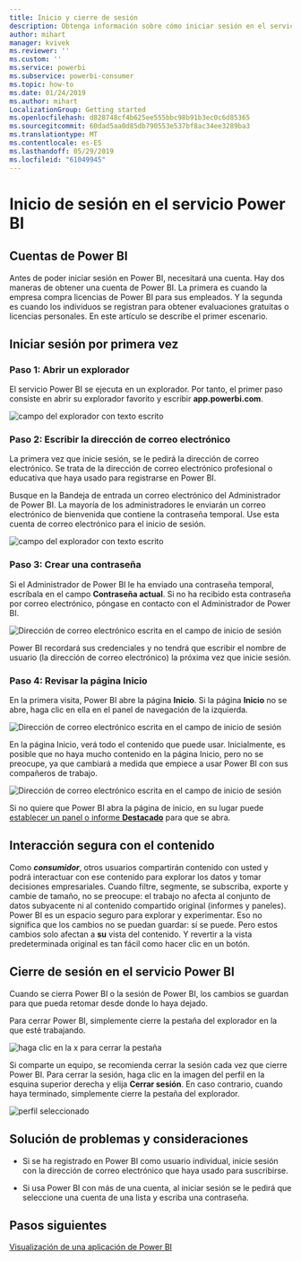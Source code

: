 ```yaml
---
title: Inicio y cierre de sesión
description: Obtenga información sobre cómo iniciar sesión en el servicio Power BI en la web y cómo cerrarla.
author: mihart
manager: kvivek
ms.reviewer: ''
ms.custom: ''
ms.service: powerbi
ms.subservice: powerbi-consumer
ms.topic: how-to
ms.date: 01/24/2019
ms.author: mihart
LocalizationGroup: Getting started
ms.openlocfilehash: d828748cf4b625ee555bbc98b91b3ec0c6d85365
ms.sourcegitcommit: 60dad5aa0d85db790553e537bf8ac34ee3289ba3
ms.translationtype: MT
ms.contentlocale: es-ES
ms.lasthandoff: 05/29/2019
ms.locfileid: "61049945"
---
```

# <a name="sign-in-to-power-bi-service"></a>Inicio de sesión en el servicio Power BI

## <a name="power-bi-accounts"></a>Cuentas de Power BI
Antes de poder iniciar sesión en Power BI, necesitará una cuenta. Hay dos maneras de obtener una cuenta de Power BI. La primera es cuando la empresa compra licencias de Power BI para sus empleados. Y la segunda es cuando los individuos se registran para obtener evaluaciones gratuitas o licencias personales. En este artículo se describe el primer escenario.

## <a name="sign-in-for-the-first-time"></a>Iniciar sesión por primera vez

### <a name="step-one-open-a-browser"></a>Paso 1: Abrir un explorador
El servicio Power BI se ejecuta en un explorador.  Por tanto, el primer paso consiste en abrir su explorador favorito y escribir **app.powerbi.com**.

![campo del explorador con texto escrito](media/end-user-sign-in/power-bi-sign-in.png)

### <a name="step-two-type-your-email-address"></a>Paso 2: Escribir la dirección de correo electrónico
La primera vez que inicie sesión, se le pedirá la dirección de correo electrónico.  Se trata de la dirección de correo electrónico profesional o educativa que haya usado para registrarse en Power BI.  

Busque en la Bandeja de entrada un correo electrónico del Administrador de Power BI. La mayoría de los administradores le enviarán un correo electrónico de bienvenida que contiene la contraseña temporal. Use esta cuenta de correo electrónico para el inicio de sesión. 

![campo del explorador con texto escrito](media/end-user-sign-in/power-bi-email2.png)


 
### <a name="step-three-create-a-new-password"></a>Paso 3: Crear una contraseña
Si el Administrador de Power BI le ha enviado una contraseña temporal, escríbala en el campo **Contraseña actual**. Si no ha recibido esta contraseña por correo electrónico, póngase en contacto con el Administrador de Power BI.

![Dirección de correo electrónico escrita en el campo de inicio de sesión](media/end-user-sign-in/power-bi-login2.png)

Power BI recordará sus credenciales y no tendrá que escribir el nombre de usuario (la dirección de correo electrónico) la próxima vez que inicie sesión. 

### <a name="step-four-review-your-home-page"></a>Paso 4: Revisar la página Inicio
En la primera visita, Power BI abre la página **Inicio**. Si la página **Inicio** no se abre, haga clic en ella en el panel de navegación de la izquierda. 

![Dirección de correo electrónico escrita en el campo de inicio de sesión](media/end-user-sign-in/power-bi-home-select.png)

En la página Inicio, verá todo el contenido que puede usar. Inicialmente, es posible que no haya mucho contenido en la página Inicio, pero no se preocupe, ya que cambiará a medida que empiece a usar Power BI con sus compañeros de trabajo. 

![Dirección de correo electrónico escrita en el campo de inicio de sesión](media/end-user-sign-in/power-bi-home2.png)

Si no quiere que Power BI abra la página de inicio, en su lugar puede [establecer un panel o informe **Destacado**](end-user-featured.md) para que se abra. 

## <a name="safely-interact-with-content"></a>Interacción segura con el contenido
Como ***consumidor***, otros usuarios compartirán contenido con usted y podrá interactuar con ese contenido para explorar los datos y tomar decisiones empresariales.  Cuando filtre, segmente, se subscriba, exporte y cambie de tamaño, no se preocupe: el trabajo no afecta al conjunto de datos subyacente ni al contenido compartido original (informes y paneles). Power BI es un espacio seguro para explorar y experimentar. Eso no significa que los cambios no se puedan guardar: sí se puede. Pero estos cambios solo afectan a **su** vista del contenido. Y revertir a la vista predeterminada original es tan fácil como hacer clic en un botón.

## <a name="sign-out-of-power-bi-service"></a>Cierre de sesión en el servicio Power BI
Cuando se cierra Power BI o la sesión de Power BI, los cambios se guardan para que pueda retomar desde donde lo haya dejado.

Para cerrar Power BI, simplemente cierre la pestaña del explorador en la que esté trabajando. 

![haga clic en la x para cerrar la pestaña](media/end-user-sign-in/power-bi-close.png) 

Si comparte un equipo, se recomienda cerrar la sesión cada vez que cierre Power BI.  Para cerrar la sesión, haga clic en la imagen del perfil en la esquina superior derecha y elija **Cerrar sesión**. En caso contrario, cuando haya terminado, simplemente cierre la pestaña del explorador.

![perfil seleccionado](media/end-user-sign-in/power-bi-sign-out.png) 

## <a name="troubleshooting-and-considerations"></a>Solución de problemas y consideraciones
- Si se ha registrado en Power BI como usuario individual, inicie sesión con la dirección de correo electrónico que haya usado para suscribirse.

- Si usa Power BI con más de una cuenta, al iniciar sesión se le pedirá que seleccione una cuenta de una lista y escriba una contraseña. 

## <a name="next-steps"></a>Pasos siguientes
[Visualización de una aplicación de Power BI](end-user-app-view.md)

